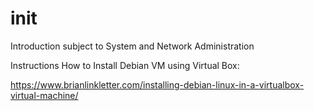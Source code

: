 # init
Introduction subject to System and Network Administration

Instructions How to Install Debian VM using Virtual Box:

https://www.brianlinkletter.com/installing-debian-linux-in-a-virtualbox-virtual-machine/
